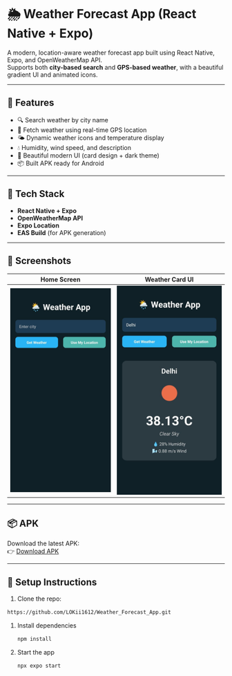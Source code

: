 # 🌦️ Weather Forecast App (React Native + Expo)

A modern, location-aware weather forecast app built using React Native, Expo, and OpenWeatherMap API.  
Supports both **city-based search** and **GPS-based weather**, with a beautiful gradient UI and animated icons.

---

## 📱 Features

- 🔍 Search weather by city name
- 📍 Fetch weather using real-time GPS location
- 🌤️ Dynamic weather icons and temperature display
- 💧 Humidity, wind speed, and description
- 🎨 Beautiful modern UI (card design + dark theme)
- 📦 Built APK ready for Android

---

## 🧪 Tech Stack

- **React Native + Expo**
- **OpenWeatherMap API**
- **Expo Location**
- **EAS Build** (for APK generation)

---

## 🚀 Screenshots

| Home Screen            | Weather Card UI         |
|------------------------|-------------------------|
| ![screenshot1](assets/images/home_screen.jpg) | ![screenshot2](assets/images/UI.jpg) |



---

## 📦 APK

Download the latest APK:  
👉 [Download APK](https://expo.dev/accounts/loki_16/projects/WeatherApp/builds/1e0256de-6a71-43da-aa00-bdde492dafe5)

---

## 🔧 Setup Instructions

1. Clone the repo:        
```bash
https://github.com/LOKii1612/Weather_Forecast_App.git
```

1. Install dependencies

   ```bash
   npm install
   ```

2. Start the app

   ```bash
   npx expo start
   ```


